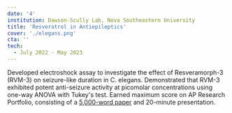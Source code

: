 ```yaml
---
date: '4'
institution: Dawson-Scully Lab, Nova Southeastern University
title: 'Resveratrol in Antiepileptics'
cover: './elegans.png'
cta: ''
tech:
  - July 2022 - May 2023
---
```


Developed electroshock assay to investigate the effect of Resveramorph-3 (RVM-3) on seizure-like duration in C. elegans. Demonstrated that RVM-3 exhibited potent anti-seizure activity at picomolar concentrations using one-way ANOVA with Tukey's test. Earned maximum score on AP Research Portfolio, consisting of a <a href="/apresearch.pdf" target="_blank">5,000-word paper</a> and 20-minute presentation.